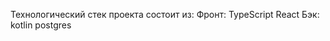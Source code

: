 Технологический стек проекта состоит из:
    Фронт:
        TypeScript
        React
    Бэк:
        kotlin
        postgres